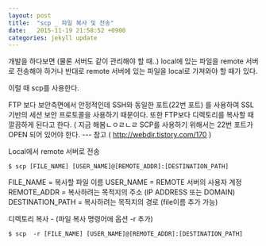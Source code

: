 ```yaml
---
layout: post
title:  "scp _ 파일 복사 및 전송"
date:   2015-11-19 21:58:52 +0900
categories: jekyll update
---
```


개발을 하다보면 (물론 서버도 같이 관리해야 할 때..) local에 있는 파일을 remote 서버로 전송해야 하거나
반대로 remote 서버에 있는 파일을 local로 가져와야 할 때가 있다.

이럴 때 scp를 사용한다.

FTP 보다 보안측면에서 안정적인데 SSH와 동일한 포트(22번 포트) 를 사용하여 SSL기반의 세션 보안 프로토콜을 사용하기 때문이다.
또한 FTP보다 디렉토리를 복사할 때 깔끔하게 된다고 한다. ( 지금 해봄ㄴㅇㄹㄴㄹ
SCP를 사용하기 위해서는 22번 포트가 OPEN 되어 있어야 한다. --- 참고 ( http://webdir.tistory.com/170 )

Local에서 remote 서버로 전송
~~~
$ scp [FILE_NAME] [USER_NAME]@[REMOTE_ADDR]:[DESTINATION_PATH]
~~~

FILE_NAME = 복사할 파일 이름
USER_NAME = REMOTE 서버의 사용자 계정
REMOTE_ADDR = 복사하려는 목적지의 주소 (IP ADDRESS 또는 DOMAIN)
DESTINATION_PATH = 복사하려는 목적지의 경로 (file이름 추가 가능)

디렉토리 복사 - (파일 복사 명령어에 옵션 -r 추가)
~~~
$ scp  -r [FILE_NAME] [USER_NAME]@[REMOTE_ADDR]:[DESTINATION_PATH]
~~~


